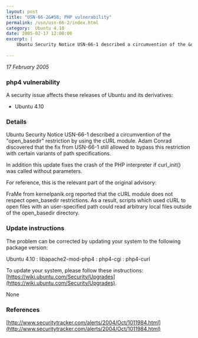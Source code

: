 ```yaml
---
layout: post
title: "USN-66-2&#58; PHP vulnerability"
permalink: /usn/usn-66-2/index.html
category:  Ubuntu 4.10
date: 2005-02-17 12:00:00
excerpt: |
    Ubuntu Security Notice USN-66-1 described a circumvention of the &quot;open_basedir&quot; restriction by using the cURL module. Adam Conrad discovered that the fix from USN-66-1 still allowed to bypass this restriction with certain variants of path specifications.
    
--- 
```

 
 

*17 February 2005*

### php4 vulnerability

A security issue affects these releases of Ubuntu and its derivatives:

* Ubuntu 4.10

### Details

Ubuntu Security Notice USN-66-1 described a circumvention of the &quot;open_basedir&quot; restriction by using the cURL module. Adam Conrad discovered that the fix from USN-66-1 still allowed to bypass this restriction with certain variants of path specifications.

In addition this update fixes the crash of the PHP interpreter if curl_init() was called without parameters.

For reference, this is the relevant part of the original advisory:

 FraMe from kernelpanik.org reported that the cURL module does not respect open_basedir restrictions. As a result, scripts which used cURL to open files with an user-specified path could read arbitrary local files outside of the open_basedir directory.

### Update instructions

The problem can be corrected by updating your system to the following package version:

Ubuntu 4.10
 : libapache2-mod-php4 
 : php4-cgi 
 : php4-curl 

To update your system, please follow these instructions: [https://wiki.ubuntu.com/Security/Upgrades](https://wiki.ubuntu.com/Security/Upgrades).

None

### References

 
 [http://www.securitytracker.com/alerts/2004/Oct/1011984.html](http://www.securitytracker.com/alerts/2004/Oct/1011984.html)
 

